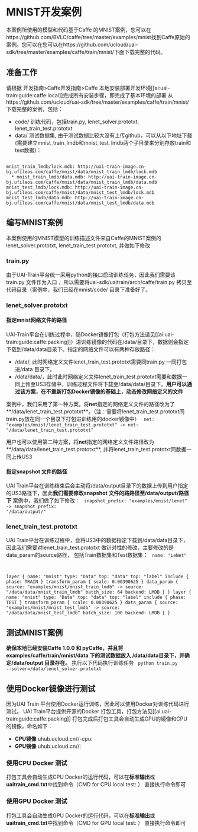 

# MNIST开发案例
本案例所使用的模型和代码基于Caffe 的MNIST案例，您可以在https://github.com/BVLC/caffe/tree/master/examples/mnist找到Caffe原始的案例。您可以在您可以在https://github.com/ucloud/uai-sdk/tree/master/examples/caffe/train/mnist/下面下载完整的代码。

## 准备工作
请根据 开发指南>Caffe开发指南>Caffe 本地安装部署开发环境[[ai:uai-train:guide:caffe:local]]完成所有安装步骤，即完成了基本环境的部署 
从https://github.com/ucloud/uai-sdk/tree/master/examples/caffe/train/mnist/下载完整的案例，包括：

  * code/ 训练代码，包括train.py,  lenet\_solver.prototxt, lenet\_train\_test.prototxt
  * data/ 测试数据集, 由于测试数据比较大没有上传github，可以从以下地址下载(需要建立mnist\_train\_lmdb和mnist\_test\_lmdb两个子目录来分别存放train和test数据)：
<code>
mnist_train_lmdb/lock.mdb: http://uai-train-image.cn-bj.ufileos.com/caffe/mnist/data/mnist_train_lmdb/lock.mdb
  * mnist_train_lmdb/data.mdb: http://uai-train-image.cn-bj.ufileos.com/caffe/mnist/data/mnist_train_lmdb/data.mdb
mnist_test_lmdb/lock.mdb: http://uai-train-image.cn-bj.ufileos.com/caffe/mnist/data/mnist_test_lmdb/lock.mdb
mnist_test_lmdb/data.mdb: http://uai-train-image.cn-bj.ufileos.com/caffe/mnist/data/mnist_test_lmdb/data.mdb
</code>

## 编写MNIST案例
本案例使用的MNIST模型的训练描述文件来自Caffe的MNIST案例的 lenet\_solver.prototxt, lenet\_train\_test.prototxt, 并做如下修改 

### train.py
由于UAI-Train平台统一采用python的接口启动训练任务，因此我们需要该train.py 文件作为入口 ，所以需要将uai-sdk/uaitrain/arch/caffe/train.py 拷贝至代码目录（案例中，我们已经在mnist/code/ 目录下准备好了。

### lenet_solver.prototxt

#### 指定mnist网络文件的路径
UAI-Train平台在训练过程中，随Docker镜像打包（打包方法请见[[ai:uai-train:guide:caffe:packing]]）进训练镜像的代码在/data/目录下，数据则会指定下载到/data/data目录下。指定的网络文件可以有两种存放路径：

  - /data/, 此时网络定义文件lenet\_train\_test.prototxt需要同train.py 一同打包进/data 目录下。
  - /data/data/，此时此时网络定义文件lenet\_train\_test.prototxt需要和数据一同上传至US3存储中，训练过程文件将下载至/data/data/目录下。**用户可以通过该方案，在不重新打包Docker镜像的基础上，动态修改网络定义的文件**

案例中，我们采用了第一种方案，将**net**指定的网络定义文件的路径改为了**/data/lenet\_train\_test.prototxt**。（注：需要将lenet\_train\_test.prototxt同train.py放在同一个目录下打包进训练用的docker镜像中）
<code>
net: "examples/mnist/lenet_train_test.prototxt"  -> net: "/data/lenet_train_test.prototxt"
</code>

用户也可以使用第二种方案，将**net**指定的网络定义文件路径改为**/data/data/lenet\_train\_test.prototxt**, 并将lenet\_train\_test.prototxt同数据一同上传US3

#### 指定snapshot 文件的路径

UAI Train平台在训练结束后会主动将/data/output目录下的数据上传到用户指定的US3路径下，因此**我们需要修改snapshot 文件的路路径至/data/output/路径下**
案例中，我们做了如下修改：
<code>
snapshot_prefix: "examples/mnist/lenet"  -> snapshot_prefix: "/data/output/"
</code>

### lenet_train_test.prototxt

UAI Train平台在训练过程中，会将US3中的数据指定下载到/data/data目录下，因此我们需要对lenet\_train\_test.prototxt 做针对性的修改，主要修改的是data\_param的source路径， 包括Train数据集和Test数据集：
<code>
name: "LeNet"

layer {
  name: "mnist"
  type: "Data"
  top: "data"
  top: "label"
  include {
    phase: TRAIN
  }
  transform_param {
    scale: 0.00390625
  }
  data_param {
     source: "examples/mnist/mnist_train_lmdb"  ->  source: "/data/data/mnist_train_lmdb"
    batch_size: 64
    backend: LMDB
  }
}
layer {
  name: "mnist"
  type: "Data"
  top: "data"
  top: "label"
  include {
    phase: TEST
  }
  transform_param {
    scale: 0.00390625
  }
  data_param {
    source: "examples/mnist/mnist_test_lmdb"  ->  source: "/data/data/mnist_test_lmdb"
    batch_size: 100
    backend: LMDB
  }
}
</code>

## 测试MNIST案例

**确保本地已经安装Caffe 1.0.0 和 pyCaffe，并且将examples/caffe/train/mnist/data 下的测试数据放入 /data/data目录下，并确定/data/output 目录存在。**
执行以下代码执行训练任务
<code>
python train.py --solver=/data/lenet_solver.prototxt
</code>

## 使用Docker镜像进行测试

因为UAI Train 平台使用Docker运行训练，因此可以使用Docker对训练代码进行测试。
UAI Train平台提供开源的Docker 打包工具，打包方法见[[ai:uai-train:guide:caffe:packing]] 
打包完成后打包工具会自动生成GPU的镜像和CPU的镜像，命名如下：

  * **CPU镜像** uhub.ucloud.cn/<uhub-bucket>/<user-def-name>-cpu:<usr-def-tag>
  * **GPU镜像** uhub.ucloud.cn/<uhub-bucket>/<user-def-name>:<usr-def-tag>

### 使用CPU Docker 测试

打包工具会自动生成CPU Docker的运行代码，可以在**标准输出**或**uaitrain\_cmd.txt**中找到命令（CMD for CPU local test: <docker run cmd> ）
直接执行命令即可

### 使用GPU Docker 测试

打包工具会自动生成GPU Docker的运行代码，可以在**标准输出**或**uaitrain\_cmd.txt**中找到命令（CMD for GPU local test: <docker run cmd> ）
直接执行命令即可